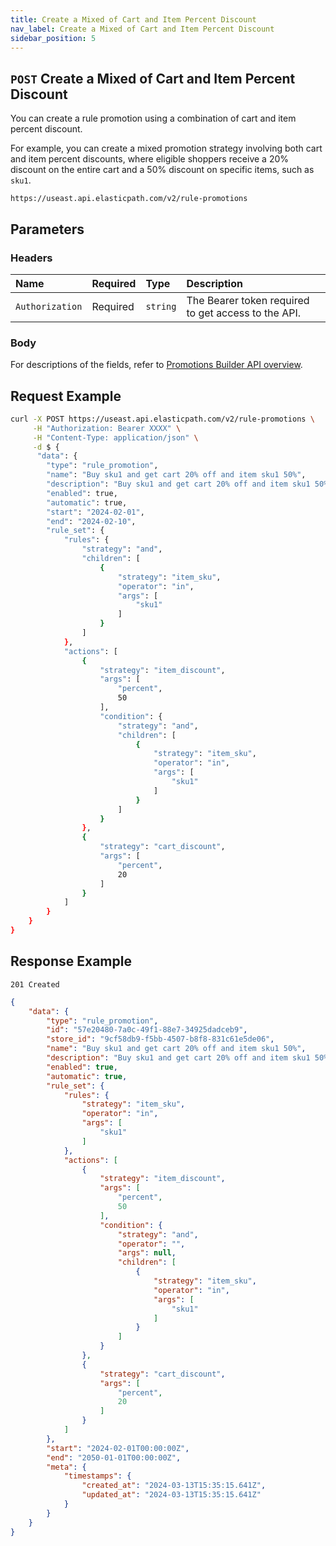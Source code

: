 ```yaml
---
title: Create a Mixed of Cart and Item Percent Discount
nav_label: Create a Mixed of Cart and Item Percent Discount
sidebar_position: 5
---
```


## `POST` Create a Mixed of Cart and Item Percent Discount 

You can create a rule promotion using a combination of cart and item percent discount.

For example, you can create a mixed promotion strategy involving both cart and item percent discounts, where eligible shoppers receive a 20% discount on the entire cart and a 50% discount on specific items, such as `sku1`.

```http
https://useast.api.elasticpath.com/v2/rule-promotions
```

## Parameters

### Headers

| Name            | Required | Type     | Description                          |
|:----------------|:---------|:---------|:-------------------------------------|
| `Authorization` | Required | `string` | The Bearer token required to get access to the API. |

### Body

For descriptions of the fields, refer to [Promotions Builder API overview](/docs/promotions-builder/promotions-builder-api/promotions-builder-api-overview).

## Request Example

```bash
curl -X POST https://useast.api.elasticpath.com/v2/rule-promotions \
     -H "Authorization: Bearer XXXX" \
     -H "Content-Type: application/json" \
     -d $ {
      "data": {
        "type": "rule_promotion",
        "name": "Buy sku1 and get cart 20% off and item sku1 50%",
        "description": "Buy sku1 and get cart 20% off and item sku1 50%",
        "enabled": true,
        "automatic": true,
        "start": "2024-02-01",
        "end": "2024-02-10",
        "rule_set": {
            "rules": {
                "strategy": "and",
                "children": [
                    {
                        "strategy": "item_sku",
                        "operator": "in",
                        "args": [
                            "sku1"
                        ]
                    }
                ]
            },
            "actions": [
                {
                    "strategy": "item_discount",
                    "args": [
                        "percent",
                        50
                    ],
                    "condition": {
                        "strategy": "and",
                        "children": [
                            {
                                "strategy": "item_sku",
                                "operator": "in",
                                "args": [
                                    "sku1"
                                ]
                            }
                        ]
                    }
                },
                {
                    "strategy": "cart_discount",
                    "args": [
                        "percent",
                        20
                    ]
                }
            ]
        }
    }
}
```

## Response Example

`201 Created`

```json
{
    "data": {
        "type": "rule_promotion",
        "id": "57e20480-7a0c-49f1-88e7-34925dadceb9",
        "store_id": "9cf58db9-f5bb-4507-b8f8-831c61e5de06",
        "name": "Buy sku1 and get cart 20% off and item sku1 50%",
        "description": "Buy sku1 and get cart 20% off and item sku1 50%",
        "enabled": true,
        "automatic": true,
        "rule_set": {
            "rules": {
                "strategy": "item_sku",
                "operator": "in",
                "args": [
                    "sku1"
                ]
            },
            "actions": [
                {
                    "strategy": "item_discount",
                    "args": [
                        "percent",
                        50
                    ],
                    "condition": {
                        "strategy": "and",
                        "operator": "",
                        "args": null,
                        "children": [
                            {
                                "strategy": "item_sku",
                                "operator": "in",
                                "args": [
                                    "sku1"
                                ]
                            }
                        ]
                    }
                },
                {
                    "strategy": "cart_discount",
                    "args": [
                        "percent",
                        20
                    ]
                }
            ]
        },
        "start": "2024-02-01T00:00:00Z",
        "end": "2050-01-01T00:00:00Z",
        "meta": {
            "timestamps": {
                "created_at": "2024-03-13T15:35:15.641Z",
                "updated_at": "2024-03-13T15:35:15.641Z"
            }
        }
    }
}
```

